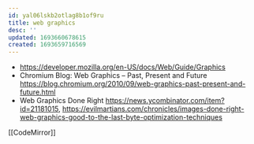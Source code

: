 ```yaml
---
id: yal06lskb2otlag8b1of9ru
title: web graphics
desc: ''
updated: 1693660678615
created: 1693659716569
---
```



- https://developer.mozilla.org/en-US/docs/Web/Guide/Graphics
- Chromium Blog: Web Graphics – Past, Present and Future https://blog.chromium.org/2010/09/web-graphics-past-present-and-future.html
- Web Graphics Done Right https://news.ycombinator.com/item?id=21181015, https://evilmartians.com/chronicles/images-done-right-web-graphics-good-to-the-last-byte-optimization-techniques  

[[CodeMirror]]